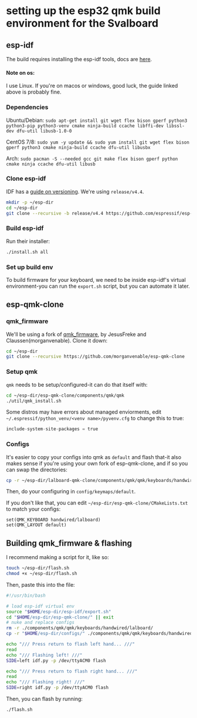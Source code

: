 # setting up the esp32 qmk build environment for the Svalboard

## esp-idf
The build requires installing the esp-idf tools, docs are
[here](https://docs.espressif.com/projects/esp-idf/en/latest/esp32/get-started/linux-macos-setup.html).

#### Note on os:
I use Linux. If you're on macos or windows, good luck, the guide linked above is probably fine.


### Dependencies
Ubuntu/Debian:
`sudo apt-get install git wget flex bison gperf python3 python3-pip python3-venv cmake ninja-build ccache libffi-dev libssl-dev dfu-util libusb-1.0-0`

CentOS 7/8:
`sudo yum -y update && sudo yum install git wget flex bison gperf python3 cmake ninja-build ccache dfu-util libusbx`

Arch:
`sudo pacman -S --needed gcc git make flex bison gperf python cmake ninja ccache dfu-util libusb`

### Clone esp-idf
IDF has a [guide on versioning](https://docs.espressif.com/projects/esp-idf/en/latest/esp32/versions.html).
We're using `release/v4.4`.
```bash
mkdir -p ~/esp-dir
cd ~/esp-dir
git clone --recursive -b release/v4.4 https://github.com/espressif/esp-idf.git
```


### Build esp-idf
Run their installer:
```bash
./install.sh all
```


### Set up build env
To build firmware for your keyboard, we need to be inside esp-idf's virtual environment-you can run the `export.sh` script,
but you can automate it later.

## esp-qmk-clone

### qmk_firmware
We'll be using a fork of [qmk_firmware](https://github.com/qmk/qmk_firmware), by JesusFreke and Claussen(morganvenable). Clone it down:
```bash
cd ~/esp-dir
git clone --recursive https://github.com/morganvenable/esp-qmk-clone
```

### Setup qmk
`qmk` needs to be setup/configured-it can do that itself with:
```bash
cd ~/esp-dir/esp-qmk-clone/components/qmk/qmk
./util/qmk_install.sh
```

Some distros may have errors about managed enviorments, edit `~/.espressif/python_venv/<venv name>/pyvenv.cfg` to change this to true:
```python
include-system-site-packages = true
```

### Configs
It's easier to copy your configs into qmk as `default` and flash that-it also makes sense if you're using your own fork
of esp-qmk-clone, and if so you can swap the directories:
```bash
cp -r ~/esp-dir/lalboard-qmk-clone/components/qmk/qmk/keyboards/handwired/lalboard/ ~/esp-dir/config
```
Then, do your configuring in `config/keymaps/default`.

If you don't like that, you can edit `~/esp-dir/esp-qmk-clone/CMakeLists.txt` to match your configs:
```
set(QMK_KEYBOARD handwired/lalboard)
set(QMK_LAYOUT default)
```

## Building qmk_firmware & flashing

I recommend making a script for it, like so:
```bash
touch ~/esp-dir/flash.sh
chmod +x ~/esp-dir/flash.sh
```

Then, paste this into the file:
```bash
#!/usr/bin/bash

# load esp-idf virtual env
source "$HOME/esp-dir/esp-idf/export.sh"
cd "$HOME/esp-dir/esp-qmk-clone/" || exit
# nuke and replace configs
rm -r ./components/qmk/qmk/keyboards/handwired/lalboard/
cp -r "$HOME/esp-dir/configs/" ./components/qmk/qmk/keyboards/handwired/lalboard/

echo "/// Press return to flash left hand... ///"
read
echo "/// Flashing left! ///"
SIDE=left idf.py -p /dev/ttyACM0 flash

echo "/// Press return to flash right hand... ///"
read
echo "/// Flashing right! ///"
SIDE=right idf.py -p /dev/ttyACM0 flash
```

Then, you can flash by running:
```bash
./flash.sh
```



